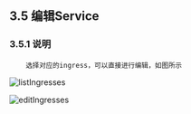 ## 3.5 编辑Service

### 3.5.1 说明

````
    选择对应的ingress，可以直接进行编辑，如图所示
````

![listIngresses](https://github.com/dotbalo/ratel-doc/blob/master/images/list-ingresses.png)

![editIngresses](https://github.com/dotbalo/ratel-doc/blob/master/images/editIngresses.png)

